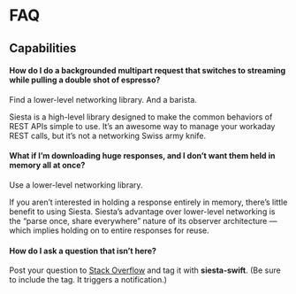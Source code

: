 # FAQ


## Capabilities

#### How do I do a backgrounded multipart request that switches to streaming while pulling a double shot of espresso?

Find a lower-level networking library. And a barista.

Siesta is a high-level library designed to make the common behaviors of REST APIs simple to use. It’s an awesome way to manage your workaday REST calls, but it’s not a networking Swiss army knife.

#### What if I’m downloading huge responses, and I don’t want them held in memory all at once?

Use a lower-level networking library.

If you aren’t interested in holding a response entirely in memory, there’s little benefit to using Siesta. Siesta’s advantage over lower-level networking is the “parse once, share everywhere” nature of its observer architecture — which implies holding on to entire responses for reuse.

#### How do I ask a question that isn’t here?

Post your question to [Stack Overflow](https://stackoverflow.com) and tag it with **siesta-swift**. (Be sure to include the tag. It triggers a notification.)

